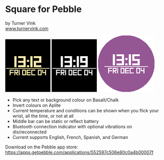 # Square for Pebble<br>
by Turner Vink<br>
www.turnervink.com

![basalt main](screenshots/4.1/Basalt/output_JllyJL.gif "Basalt")
![aplite main](screenshots/4.1/Aplite/output_sZug5p.gif "Aplite")
![weather](screenshots/4.1/Chalk/output_kANp5I.gif "Chalk")


* Pick any text or background colour on Basalt/Chalk
* Invert colours on Aplite
* Current temperature and conditions can be shown when you flick your wrist,  all the time, or not at all
* Middle bar can be static or reflect battery
* Bluetooth connection indicator with optional vibrations on dis/reconnected
* Current supports English, French, Spanish, and German

Download on the Pebble app store:
https://apps.getpebble.com/applications/552597c506e80c0a4b00007f
